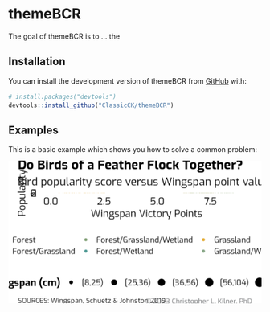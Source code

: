 
<!-- README.md is generated from README.Rmd. Please edit that file -->

# themeBCR

<!-- badges: start -->
<!-- badges: end -->

The goal of themeBCR is to … the

## Installation

You can install the development version of themeBCR from
[GitHub](https://github.com/) with:

``` r
# install.packages("devtools")
devtools::install_github("ClassicCK/themeBCR")
```

## Examples

This is a basic example which shows you how to solve a common problem:

![](wingspan_example.png)
